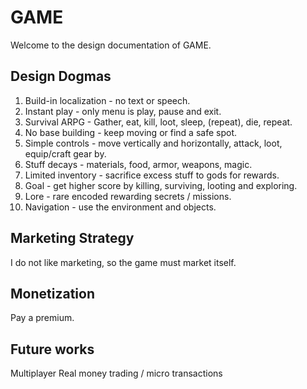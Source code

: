 # GAME
Welcome to the design documentation of GAME.

## Design Dogmas
1. Build-in localization - no text or speech.
2. Instant play - only menu is play, pause and exit.
3. Survival ARPG - Gather, eat, kill, loot, sleep, (repeat), die, repeat.
4. No base building - keep moving or find a safe spot.
5. Simple controls - move vertically and horizontally, attack, loot, equip/craft gear by.
6. Stuff decays - materials, food, armor, weapons, magic.
7. Limited inventory - sacrifice excess stuff to gods for rewards.
8. Goal - get higher score by killing, surviving, looting and exploring.
9. Lore - rare encoded rewarding secrets / missions.
10. Navigation - use the environment and objects.

## Marketing Strategy
I do not like marketing, so the game must market itself.

## Monetization
Pay a premium.

## Future works
Multiplayer
Real money trading / micro transactions
